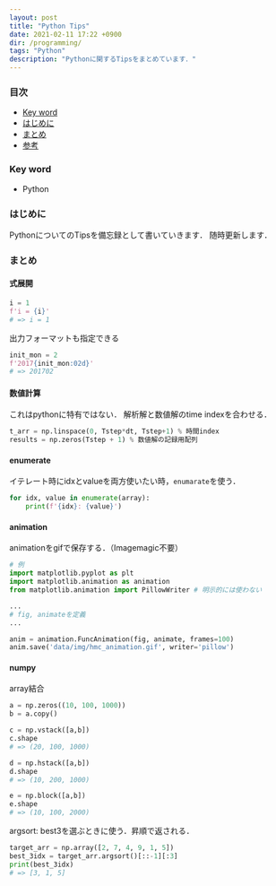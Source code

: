 ```yaml
---
layout: post
title: "Python Tips"
date: 2021-02-11 17:22 +0900
dir: /programming/
tags: "Python"
description: "Pythonに関するTipsをまとめています．"
---
```


### 目次
- [Key word](#key-word)
- [はじめに](#はじめに)
- [まとめ](#まとめ)
- [参考](#参考)

### Key word
- Python

### はじめに
PythonについてのTipsを備忘録として書いていきます．
随時更新します．

### まとめ
#### 式展開
```python
i = 1
f'i = {i}'
# => i = 1
```
出力フォーマットも指定できる
```python
init_mon = 2
f'2017{init_mon:02d}'
# => 201702
```

#### 数値計算
これはpythonに特有ではない．
解析解と数値解のtime indexを合わせる．

```python
t_arr = np.linspace(0, Tstep*dt, Tstep+1) % 時間index
results = np.zeros(Tstep + 1) % 数値解の記録用配列
```

#### enumerate
イテレート時にidxとvalueを両方使いたい時，`enumarate`を使う．
```python
for idx, value in enumerate(array):
    print(f'{idx}: {value}')
```

#### animation
animationをgifで保存する．（Imagemagic不要）
```python
# 例
import matplotlib.pyplot as plt
import matplotlib.animation as animation
from matplotlib.animation import PillowWriter # 明示的には使わない

...
# fig, animateを定義
...

anim = animation.FuncAnimation(fig, animate, frames=100)
anim.save('data/img/hmc_animation.gif', writer='pillow')
```

#### numpy
array結合
```python
a = np.zeros((10, 100, 1000))
b = a.copy()

c = np.vstack([a,b])
c.shape
# => (20, 100, 1000)

d = np.hstack([a,b])
d.shape
# => (10, 200, 1000)

e = np.block([a,b])
e.shape
# => (10, 100, 2000)
```

argsort: 
best3を選ぶときに使う．昇順で返される．
```python
target_arr = np.array([2, 7, 4, 9, 1, 5])
best_3idx = target_arr.argsort()[::-1][:3]
print(best_3idx)
# => [3, 1, 5]
```
<!-- ### 参考
### 注意 -->
